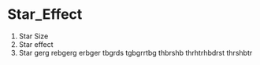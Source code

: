 # Star_Effect
1. Star Size
2. Star effect
3. Star
gerg
rebgerg
erbger
tbgrds
tgbgrrtbg
thbrshb
thrhtrhbdrst
thrshbtr
